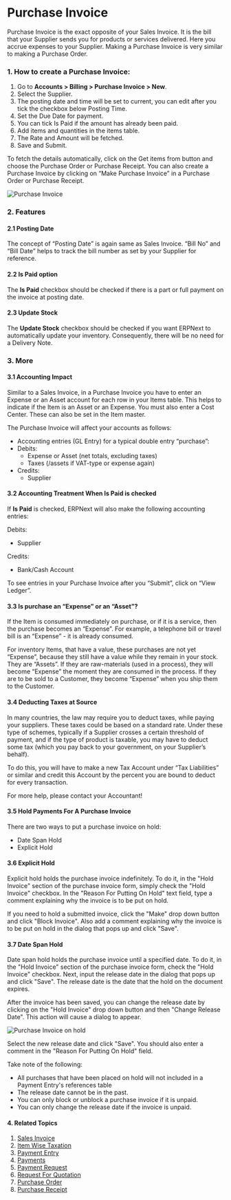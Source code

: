 <!-- add-breadcrumbs -->
# Purchase Invoice

Purchase Invoice is the exact opposite of your Sales Invoice. It is the bill
that your Supplier sends you for products or services delivered. Here you
accrue expenses to your Supplier. Making a Purchase Invoice is very similar to
making a Purchase Order.

### 1. How to create a Purchase Invoice:

1. Go to **Accounts > Billing > Purchase Invoice > New**.
1. Select the Supplier.
1. The posting date and time will be set to current, you can edit after you tick the checkbox below Posting Time.
1. Set the Due Date for payment. 
1. You can tick Is Paid if the amount has already been paid.
1. Add items and quantities in the items table.
1. The Rate and Amount will be fetched.
1. Save and Submit.

To fetch the details automatically, click on the Get items from button and choose the Purchase Order or Purchase Receipt.
You can also create a Purchase Invoice by clicking on “Make Purchase Invoice” in a Purchase Order or Purchase Receipt.

<img class="screenshot" alt="Purchase Invoice" src="{{docs_base_url}}/assets/img/accounts/purchase-invoice.png">

### 2. Features
#### 2.1 Posting Date
The concept of “Posting Date” is again same as Sales Invoice. “Bill No” and
“Bill Date” helps to track the bill number as set by your Supplier for
reference.

#### 2.2 Is Paid option
The **Is Paid** checkbox should be checked if there is a part or full payment 
on the invoice at posting date.

#### 2.3 Update Stock
The **Update Stock** checkbox should be checked if you want ERPNext to automatically
 update your inventory. Consequently, there will be no need for a Delivery Note.

### 3. More
#### 3.1 Accounting Impact
Similar to a Sales Invoice, in a Purchase Invoice you have to enter an Expense or an Asset account for
each row in your Items table. This helps to indicate if the Item is an Asset
or an Expense. You must also enter a Cost Center. These can also be set in the
Item master.

The Purchase Invoice will affect your accounts as follows:

* Accounting entries (GL Entry) for a typical double entry “purchase”:
* Debits:
   * Expense or Asset (net totals, excluding taxes)
   * Taxes (/assets if VAT-type or expense again)
* Credits:
  * Supplier
  
#### 3.2 Accounting Treatment When **Is Paid** is checked
If **Is Paid** is checked, ERPNext will also make the following
accounting entries:

Debits:
  * Supplier

Credits:
  * Bank/Cash Account

To see entries in your Purchase Invoice after you “Submit”, click on “View
Ledger”.

#### 3.3 Is purchase an “Expense” or an “Asset”?

If the Item is consumed immediately on purchase, or if it is a service, then
the purchase becomes an “Expense”. For example, a telephone bill or travel
bill is an “Expense” - it is already consumed.

For inventory Items, that have a value, these purchases are not yet “Expense”,
because they still have a value while they remain in your stock. They are
“Assets”. If they are raw-materials (used in a process), they will become
“Expense” the moment they are consumed in the process. If they are to be sold
to a Customer, they become “Expense” when you ship them to the Customer.

#### 3.4 Deducting Taxes at Source

In many countries, the law may require you to deduct taxes, while paying your
suppliers. These taxes could be based on a standard rate. Under these type of
schemes, typically if a Supplier crosses a certain threshold of payment, and
if the type of product is taxable, you may have to deduct some tax (which you
pay back to your government, on your Supplier’s behalf).

To do this, you will have to make a new Tax Account under “Tax Liabilities” or
similar and credit this Account by the percent you are bound to deduct for
every transaction.

For more help, please contact your Accountant!

#### 3.5 Hold Payments For A Purchase Invoice
There are two ways to put a purchase invoice on hold:
- Date Span Hold
- Explicit Hold

#### 3.6 Explicit Hold
Explicit hold holds the purchase invoice indefinitely. 
To do it, in the "Hold Invoice" section of the purchase invoice form, simply 
check the "Hold Invoice" checkbox. In the "Reason For Putting On Hold" text 
field, type a comment explaining why the invoice is to be put on hold.

If you need to hold a submitted invoice, click the "Make" drop down button 
and click "Block Invoice". Also add a comment explaining why the invoice is 
to be put on hold in the dialog that pops up and click "Save".

#### 3.7 Date Span Hold
Date span hold holds the purchase invoice until a 
specified date. To do it, in the "Hold Invoice" section of the purchase 
invoice form, check the "Hold Invoice" checkbox. Next, input the release date 
in the dialog that pops up and click "Save". The release date is the date 
that the hold on the document expires.

After the invoice has been saved, you can change the release date by clicking 
on the "Hold Invoice" drop down button and then "Change Release Date". This 
action will cause a dialog to appear. 

<img class="screenshot" alt="Purchase Invoice on hold" src="{{docs_base_url}}/assets/img/accounts/purchase-invoice-hold.png">

Select the new release date and click "Save". You should also enter a comment 
in the "Reason For Putting On Hold" field.

Take note of the following:

- All purchases that have been placed on hold will not included in a Payment Entry's references table
- The release date cannot be in the past.
- You can only block or unblock a purchase invoice if it is unpaid.
- You can only change the release date if the invoice is unpaid.

#### 4. Related Topics
1. [Sales Invoice](/docs/user/manual/en/accounts/sales-invoice)
1. [Item Wise Taxation](/docs/user/manual/en/accounts/item-wise-taxation)
1. [Payment Entry](/docs/user/manual/en/accounts/payment-entry)
1. [Payments](/docs/user/manual/en/accounts/payments)
1. [Payment Request](/docs/user/manual/en/accounts/payment-request)
1. [Request For Quotation](/docs/user/manual/en/buying/request-for-quotation)
1. [Purchase Order](/docs/user/manual/en/buying/purchase-order)
1. [Purchase Receipt](/docs/user/manual/en/stock/purchase-receipt)

